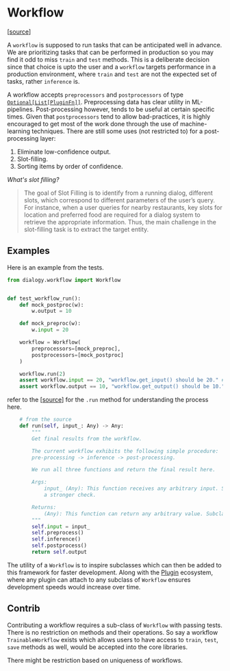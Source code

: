 # Workflow

[[source](../../dialogy/workflow/__init__.py)]

A `workflow` is supposed to run tasks that can be anticipated well in advance. We are prioritizing tasks that can be performed in production
so you may find it odd to miss `train` and `test` methods. This is a deliberate decision since that choice is upto the user and a `workflow` 
targets performance in a production environment, where `train` and `test` are not the expected set of tasks, rather `inference` is.

A workflow accepts `preprocessors` and `postprocessors` of type [`Optional[List[PluginFn]]`](../../dialogy/types/plugins/__init__.py). Preprocessing data has clear utility in ML-pipelines. Post-processing however, tends to be useful at certain specific times. Given that `postprocessors` tend to allow bad-practices, it is highly encouraged to get most of the work done through the use of machine-learning techniques. There are still some uses (not restricted to) for a post-processing layer:

1. Eliminate low-confidence output.
2. Slot-filling.
3. Sorting items by order of confidence.

_What's slot filling?_

> The goal of Slot Filling is to identify from a running dialog, different slots, which correspond to different parameters of the user’s query. For instance, when a user queries for nearby restaurants, key slots for location and preferred food are required for a dialog system to retrieve the appropriate information. Thus, the main challenge in the slot-filling task is to extract the target entity.


## Examples

Here is an example from the tests.
```python
from dialogy.workflow import Workflow


def test_workflow_run():
    def mock_postproc(w):
        w.output = 10

    def mock_preproc(w):
        w.input = 20

    workflow = Workflow(
        preprocessors=[mock_preproc],
        postprocessors=[mock_postproc]
    )

    workflow.run(2)
    assert workflow.input == 20, "workflow.get_input() should be 20." # ✅
    assert workflow.output == 10, "workflow.get_output() should be 10." # ✅
```
refer to the [[source](../../dialogy/workflow/__init__.py)] for the `.run` method for understanding the process here.
```python
    # from the source
    def run(self, input_: Any) -> Any:
        """
        Get final results from the workflow.

        The current workflow exhibits the following simple procedure:
        pre-processing -> inference -> post-processing.

        We run all three functions and return the final result here.

        Args:
            input_ (Any): This function receives any arbitrary input. Subclasses may enforce
            a stronger check.

        Returns:
            (Any): This function can return any arbitrary value. Subclasses may enforce a stronger check.
        """
        self.input = input_
        self.preprocess()
        self.inference()
        self.postprocess()
        return self.output
```

The utility of a `Workflow` is to inspire subclasses which can then be added to this framework for faster development. Along with the [Plugin](../plugins/README.md) ecosystem, where any plugin can attach to any subclass of `Workflow` ensures development speeds would increase over time.

## Contrib
Contributing a workflow requires a sub-class of `Workflow` with passing tests. There is no restriction on methods and their operations. 
So say a workflow `TrainableWorkflow` exists which allows users to have access to `train`, `test`, `save` methods as well, would be accepted 
into the core libraries.

There might be restriction based on uniqueness of workflows.
